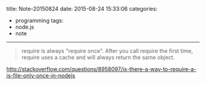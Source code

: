title: Note-20150824
date: 2015-08-24 15:33:06
categories:
- programming
tags: 
- node.js
- note
---

> require is always "require once". After you call require the first time, require uses a cache and will always return the same object.

http://stackoverflow.com/questions/8958097/is-there-a-way-to-require-a-js-file-only-once-in-nodejs